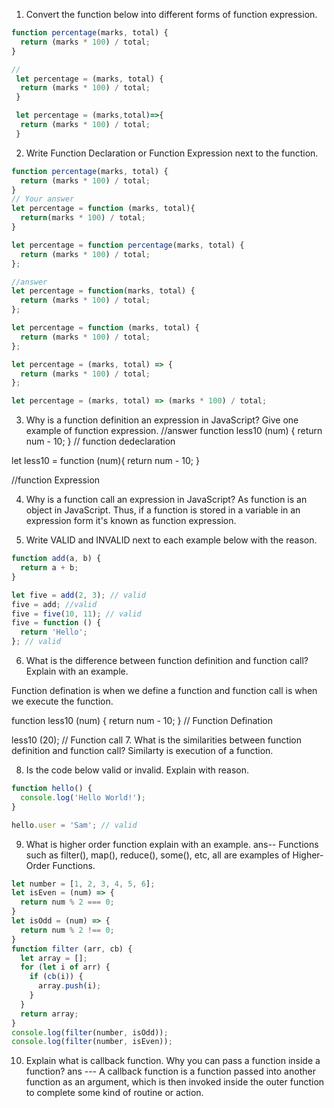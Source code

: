 1. Convert the function below into different forms of function expression.

```js
function percentage(marks, total) {
  return (marks * 100) / total;
}

//
 let percentage = (marks, total) {
  return (marks * 100) / total;
 }

 let percentage = (marks,total)=>{
  return (marks * 100) / total;
 }

```

2. Write Function Declaration or Function Expression next to the function.

```js
function percentage(marks, total) {
  return (marks * 100) / total;
}
// Your answer
let percentage = function (marks, total){
  return(marks * 100) / total;
}
```

```js
let percentage = function percentage(marks, total) {
  return (marks * 100) / total;
};

//answer
let percentage = function(marks, total) {
  return (marks * 100) / total;
};


```


```js
let percentage = function (marks, total) {
  return (marks * 100) / total;
};
```

```js
let percentage = (marks, total) => {
  return (marks * 100) / total;
};
```

```js
let percentage = (marks, total) => (marks * 100) / total;
```

3. Why is a function definition an expression in JavaScript? Give one example of function expression.
//answer
function less10 (num) {
  return num - 10;
}
// function dedeclaration

let less10 = function (num){
  return num - 10;
}

//function Expression

4. Why is a function call an expression in JavaScript?
As function is an object in JavaScript. Thus, if a function is stored in a variable in an expression form it's known as function expression.



5. Write VALID and INVALID next to each example below with the reason.

```js
function add(a, b) {
  return a + b;
}

let five = add(2, 3); // valid
five = add; //valid
five = five(10, 11); // valid
five = function () {
  return 'Hello';
}; // valid
```

6. What is the difference between function definition and function call? Explain with an example.

Function defination is when we define a function and function call is when we execute the function.

function less10 (num) {
  return num - 10;
} // Function Defination

less10 (20); // Function call
7. What is the similarities between function definition and function call?
Similarty is execution of a function.



8. Is the code below valid or invalid. Explain with reason.

```js
function hello() {
  console.log('Hello World!');
}

hello.user = 'Sam'; // valid
```

9. What is higher order function explain with an example.
ans-- Functions such as filter(), map(), reduce(), some(), etc, all are examples of Higher-Order Functions.
```js
let number = [1, 2, 3, 4, 5, 6];
let isEven = (num) => {
  return num % 2 === 0;
}
let isOdd = (num) => {
  return num % 2 !== 0;
}
function filter (arr, cb) {
  let array = [];
  for (let i of arr) {
    if (cb(i)) {
      array.push(i);
    }
  }
  return array;
}
console.log(filter(number, isOdd));
console.log(filter(number, isEven));
```

10. Explain what is callback function. Why you can pass a function inside a function?
ans --- A callback function is a function passed into another function as an argument, which is then invoked inside the outer function to complete some kind of routine or action.